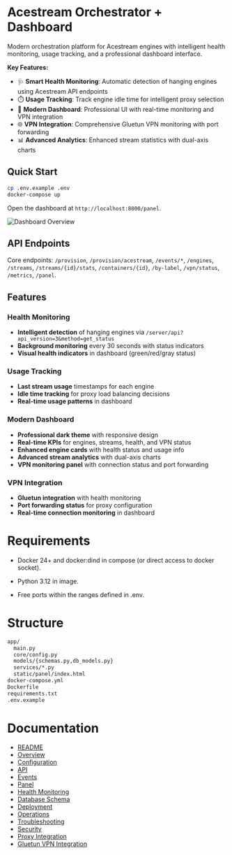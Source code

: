 # Acestream Orchestrator + Dashboard

Modern orchestration platform for Acestream engines with intelligent health monitoring, usage tracking, and a professional dashboard interface.

**Key Features:**
- 🩺 **Smart Health Monitoring**: Automatic detection of hanging engines using Acestream API endpoints
- ⏱️ **Usage Tracking**: Track engine idle time for intelligent proxy selection
- 🎨 **Modern Dashboard**: Professional UI with real-time monitoring and VPN integration
- 🌐 **VPN Integration**: Comprehensive Gluetun VPN monitoring with port forwarding
- 📊 **Advanced Analytics**: Enhanced stream statistics with dual-axis charts

## Quick Start

```bash
cp .env.example .env
docker-compose up
```

Open the dashboard at `http://localhost:8000/panel`.

![Dashboard Overview](docs/images/dashboard_overview.png)

## API Endpoints

Core endpoints: `/provision`, `/provision/acestream`, `/events/*`, `/engines`, `/streams`, `/streams/{id}/stats`, `/containers/{id}`, `/by-label`, `/vpn/status`, `/metrics`, `/panel`.

## Features

### Health Monitoring
- **Intelligent detection** of hanging engines via `/server/api?api_version=3&method=get_status`
- **Background monitoring** every 30 seconds with status indicators
- **Visual health indicators** in dashboard (green/red/gray status)

### Usage Tracking
- **Last stream usage** timestamps for each engine
- **Idle time tracking** for proxy load balancing decisions
- **Real-time usage patterns** in dashboard

### Modern Dashboard
- **Professional dark theme** with responsive design
- **Real-time KPIs** for engines, streams, health, and VPN status
- **Enhanced engine cards** with health status and usage info
- **Advanced stream analytics** with dual-axis charts
- **VPN monitoring panel** with connection status and port forwarding

### VPN Integration
- **Gluetun integration** with health monitoring
- **Port forwarding status** for proxy configuration
- **Real-time connection monitoring** in dashboard

# Requirements

 - Docker 24+ and docker:dind in compose (or direct access to docker socket).

 - Python 3.12 in image.

 - Free ports within the ranges defined in .env.

# Structure

```md
app/
  main.py
  core/config.py
  models/{schemas.py,db_models.py}
  services/*.py
  static/panel/index.html
docker-compose.yml
Dockerfile
requirements.txt
.env.example
```

# Documentation
* [README](README.md)
* [Overview](docs/OVERVIEW.md)
* [Configuration](docs/CONFIG.md)
* [API](docs/API.md)
* [Events](docs/EVENTS.md)
* [Panel](docs/PANEL.md)
* [Health Monitoring](docs/HEALTH_MONITORING.md)
* [Database Schema](docs/DB_SCHEMA.md)
* [Deployment](docs/DEPLOY.md)
* [Operations](docs/OPERATIONS.md)
* [Troubleshooting](docs/TROUBLESHOOTING.md)
* [Security](docs/SECURITY.md)
* [Proxy Integration](docs/PROXY_INTEGRATION.md)
* [Gluetun VPN Integration](docs/GLUETUN_INTEGRATION.md)


